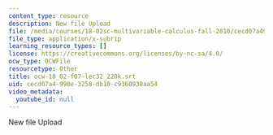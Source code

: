 ```yaml
---
content_type: resource
description: New file Upload
file: /media/courses/18-02sc-multivariable-calculus-fall-2010/cecd07a4990e3258db10c9360938aa54_ocw-18_02-f07-lec32_220k.srt
file_type: application/x-subrip
learning_resource_types: []
license: https://creativecommons.org/licenses/by-nc-sa/4.0/
ocw_type: OCWFile
resourcetype: Other
title: ocw-18_02-f07-lec32_220k.srt
uid: cecd07a4-990e-3258-db10-c9360938aa54
video_metadata:
  youtube_id: null
---
```

New file Upload